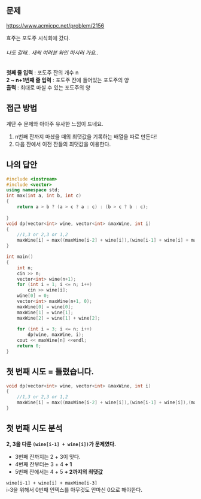 ## 문제
https://www.acmicpc.net/problem/2156

효주는 포도주 시식회에 갔다.  
###### 나도 갈래.. 새싹 여러분 와인 마시러 가요..  

**첫째 줄 입력** : 포도주 잔의 개수 n  
**2 ~ n+1번째 줄 입력** : 포도주 잔에 들어있는 포도주의 양  
**출력** : 최대로 마실 수 있는 포도주의 양  

## 접근 방법
계단 수 문제와 아아주 유사한 느낌이 드네요.  

1. n번째 잔까지 마셨을 때의 최댓값을 기록하는 배열을 따로 만든다!  
2. 다음 잔에서 이전 잔들의 최댓값을 이용한다.
## 나의 답안
```c++
#include <iostream>
#include <vector>
using namespace std;
int max(int a, int b, int c)
{
	return a > b ? (a > c ? a : c) : (b > c ? b : c);
	 
}
void dp(vector<int> wine, vector<int> &maxWine, int i) 
{
	//1,3 or 2,3 or 1,2
	maxWine[i] = max((maxWine[i-2] + wine[i]),(wine[i-1] + wine[i] + maxWine[i-3]),(maxWine[i-1]));
}

int main()
{
	int n;
	cin >> n;
	vector<int> wine(n+1);
	for (int i = 1; i <= n; i++)
		cin >> wine[i];
	wine[0] = 0;
	vector<int> maxWine(n+1, 0);
	maxWine[0] = wine[0];
	maxWine[1] = wine[1];
	maxWine[2] = wine[1] + wine[2];
	
	for (int i = 3; i <= n; i++)
		dp(wine, maxWine, i);
	cout << maxWine[n] <<endl;
	return 0;
}
```

## 첫 번째 시도 = 틀렸습니다.
```c++
void dp(vector<int> wine, vector<int> &maxWine, int i) 
{
	//1,3 or 2,3 or 1,2
	maxWine[i] = max((maxWine[i-2] + wine[i]),(wine[i-1] + wine[i]),(maxWine[i-1]));
}
```
## 첫 번째 시도 분석
**2, 3을 다룬 `(wine[i-1] + wine[i])`가 문제였다.**  
- 3번째 잔까지는 2 + 3이 맞다.  
- 4번째 잔부터는 3 + 4 **+ 1**  
- 5번째 잔에서는 4 + 5 **+ 2까지의 최댓값**  

`wine[i-1] + wine[i] + maxWine[i-3]`  
i-3을 위해서 0번째 인덱스를 아무것도 안마신 0으로 해야한다.
